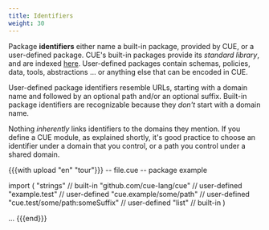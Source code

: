 ```yaml
---
title: Identifiers
weight: 30
---
```


Package **identifiers** either name a built-in package, provided by CUE, or
a user-defined package.
CUE's built-in packages provide its *standard library*, and are indexed
[here](https://pkg.go.dev/cuelang.org/go/pkg#pkg-overview).
User-defined packages contain schemas, policies, data, tools, abstractions ...
or anything else that can be encoded in CUE.
<!-- TODO: mention public sharing / private here? -->

User-defined package identifiers resemble URLs, starting with a domain name
and followed by an optional path and/or an optional suffix.
Built-in package identifiers are recognizable because they *don't* start with a
domain name.

Nothing *inherently* links identifiers to the domains they mention.
If you define a CUE module, as explained shortly, it's good practice to choose
an identifier under a domain that you control, or a path you control under a
shared domain.

{{{with upload "en" "tour"}}}
-- file.cue --
package example

import (
	"strings"                       // built-in
	"github.com/cue-lang/cue"       // user-defined
	"example.test"                  // user-defined
	"cue.example/some/path"         // user-defined
	"cue.test/some/path:someSuffix" // user-defined
	"list"                          // built-in
)

...
{{{end}}}
